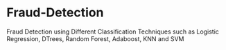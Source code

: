 # Fraud-Detection
Fraud Detection using Different Classification Techniques such as Logistic Regression, DTrees, Random Forest, Adaboost, KNN and SVM
